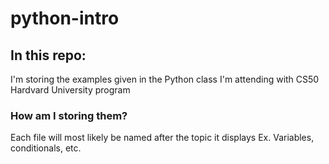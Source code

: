 # python-intro
## In this repo:

I'm storing the examples given in the Python class I'm attending with CS50 Hardvard University program

### How am I storing them?

Each file will most likely be named after the topic it displays Ex. Variables, conditionals, etc. 

